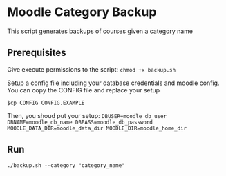 # Moodle Category Backup
This script generates backups of courses given a category name

## Prerequisites
Give execute permissions to the script:
`chmod +x backup.sh`

Setup a config file including your database credentials and moodle config. You can copy the CONFIG file and replace your setup

`$cp CONFIG CONFIG.EXAMPLE`

Then, you shoud put your setup:
`DBUSER=moodle_db_user
DBNAME=moodle_db_name
DBPASS=moodle_db_password
MOODLE_DATA_DIR=moodle_data_dir
MOODLE_DIR=moodle_home_dir
`

## Run
`./backup.sh --category "category_name"`
